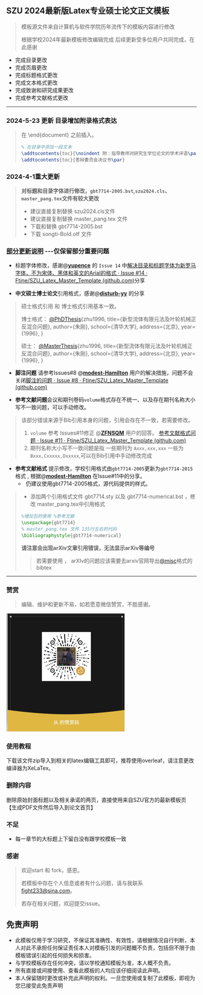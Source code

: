 ## SZU 2024最新版Latex专业硕士论文正文模板

> 模板源文件来自计算机与软件学院历年流传下的模板内容进行修改
>
> 根据学校2024年最新模板修改编辑完成 后续更新受多位用户共同完成，在此感谢

- 完成目录更改
- 完成页眉更改
- 完成标题格式更改
- 完成文本格式更改
- 完成致谢和研究成果更改
- 完成参考文献格式更改

------

### 2024-5-23 更新 目录增加附录格式表达

> 在 \end{document} 之前插入。
>```tex
>% 在目录中添加一段文本
>\addtocontents{toc}{\noindent 附：指导教师对研究生学位论文的学术评语\par}
>\addtocontents{toc}{答辩委员会决议书\par}
>```



### 2024-4-1重大更新

>**对标题和目录字体进行修改，`gbt7714-2005.bst`,`szu2024.cls`、`master_pang.tex`文件有较大更改** 
>
>- 建议直接复制替换 szu2024.cls文件
>- 建议直接复制替换 master_pang.tex 文件
>- 下载和替换 gbt7714-2005.bst
>- 下载 songti-Bold.otf 文件

### <u>部分更新说明</u> ---仅保留部分重要问题 

- 标题字体修改，感谢@**[yupence](https://github.com/yupence)** 的 `Issue 14` 中[解决目录和标题字体为新罗马字体，不为宋体、黑体和英文的Arial的格式 · Issue #14 · Ftine/SZU_Latex_Master_Template (github.com)](https://github.com/Ftine/SZU_Latex_Master_Template/issues/14)分享

- **中文硕士博士论文**引用格式，感谢@**[disturb-yy](https://github.com/disturb-yy)** 的分享

>硕士格式引用 和 博士格式引用基本一致。
>
>博士格式：
>[@PhDThesis](https://github.com/PhDThesis){zhu1996,
>title={新型流体有限元法及叶轮机械正反混合问题},
>author={朱刚},
>school={清华大学},
>address={北京},
>year={1996},
>}
>
>硕士：
>[@MasterThesis](https://github.com/MasterThesis){zhu1996,
>title={新型流体有限元法及叶轮机械正反混合问题},
>author={朱刚},
>school={清华大学},
>address={北京},
>year={1996},
>}

- **脚注问题** 请参考Issues#8  @**[modest-Hamilton](https://github.com/modest-Hamilton)** 用户的解决措施，问题不会关闭[脚注的问题 · Issue #8 · Ftine/SZU_Latex_Master_Template (github.com)](https://github.com/Ftine/SZU_Latex_Master_Template/issues/8)

- **参考文献问题**会议和期刊卷码`volume`格式存在不统一、以及存在期刊名称大小写不一致问题，可以手动修改。

> 该部分错误来源于Bib引用本身的问题，引用会存在不一致，若需要修改。
>
> 1. `volume` 参考 Issues#11修正 @**[ZFNSQM](https://github.com/ZFNSQM)** 用户的回答。 [参考文献格式问题 · Issue #11 · Ftine/SZU_Latex_Master_Template (github.com)](https://github.com/Ftine/SZU_Latex_Master_Template/issues/11)
> 2. 期刊名称大小写不一致问题是指 一些期刊为 `Axxx,xxx,xxx` 一些为 `Bxxx,Cxxxxx,Dxxxxx`,可以在Bib引用中手动修改完成

-  **参考文献格式** 提示修改，学校引用格式由`gbt7714-2005`更新为`gbt7714-2015`格式 , 根据@**[modest-Hamilton](https://github.com/modest-Hamilton)** 在Issue#11中的分享。
   - ​	仍建议使用gbt7714-2005格式，源代码提供的样式。


>- 添加两个引用格式文件 gbt7714.sty 以及 gbt7714-numerical.bst ，修改 master_pang.tex中引用格式
>
>```tex
>%增加包的使用 %参考文献
>\usepackage{gbt7714}
>% master_pang.tex 文件 135行左右的代码
>\bibliographystyle{gbt7714-numerical} 
>```
>
>**请注意会出现arXiv文章引用错误，无法显示arXiv等编号**
>
>> 若需要使用 ， arXIv的问题应该需要去arxiv官网导出[@misc](https://github.com/misc)格式的bibtex



------

### 赞赏

> 编辑、维护和更新不易，如若愿意微信赞赏，不胜感谢。

![image-20240401150603031](vszs.png)

### 使用教程

下载该文件zip导入到相关的latex编辑工具即可，推荐使用overleaf，请注意更改编译器为XeLaTex。

### 删除内容

删除原始封面标题以及相关承诺的两页，直接使用来自SZU官方的最新模板页【生成PDF文件然后导入到论文首页】

### 不足

- 每一章节的大标题上下留白没有跟学校模板一致

### 感谢

> 欢迎start 和 fork，感恩。
>
> 若模板中存在个人信息或者有什么问题，请与我联系 fight233@sina.com。
>
> 若存在相关问题，欢迎提交issue。

## 免责声明

- 此模板仅用于学习研究，不保证其准确性、有效性，请根据情况自行判断，本人对此不承担任何保证责任本人对模板引发的问题概不负责，包括但不限于由模板错误引起的任何损失和损害。
- 与学校模板存在任何冲突，请以学校通知模板为准，本人概不负责。
- 所有直接或间接使用、查看此模板的人均应该仔细阅读此声明。
- 本人保留随时更改或补充此声明的权利。一旦您使用或复制了此模板，即视为您已接受此免责声明
